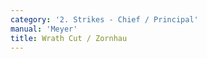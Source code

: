 ```yaml
---
category: '2. Strikes - Chief / Principal'
manual: 'Meyer'
title: Wrath Cut / Zornhau
---
```


<link rel="import" href="/bower_components/polymer/polymer.html">
<link rel="import" href="shared-styles.html">

<dom-module id="{{ page.url | split:'/' | last | remove: '.html' }}-element">
  <template>
    <style include="shared-styles">
      :host {
        display: block;

        padding: 10px;
      }
    </style>

    <div class="card">
      <h1>{{ page.title }}</h1>
      <p>The Wrathful Strike is a serious strike from your Right Shoulder, against your opponent’s left ear, or through their face or chest, consider how it’s done through two lines, with the lines drawn through the upper right and crosswise overtop one another.</p>

      <img style="width:400px;" class="card-image" src="/manuals/meyer/images/strikes/cutting_diagram_zornhau.png">

      <img class="card-image" src="/manuals/meyer/images/strikes/zornhau.gif">

    </div>
  </template>

  <script>
    Polymer({
      is: '{{ page.url | split:'/' | last | remove: '.html' }}-element',
    });
  </script>
</dom-module>